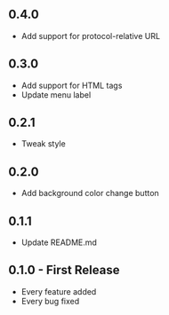 ## 0.4.0
* Add support for protocol-relative URL

## 0.3.0
* Add support for HTML tags
* Update menu label

## 0.2.1
* Tweak style

## 0.2.0
* Add background color change button

## 0.1.1
* Update README.md

## 0.1.0 - First Release
* Every feature added
* Every bug fixed
